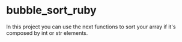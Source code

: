# bubble_sort_ruby
In this project you can use the next functions to sort your array if it's composed by int or str elements.
